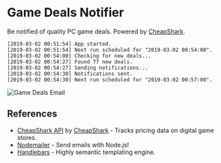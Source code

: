 # Game Deals Notifier

Be notified of quality PC game deals. Powered by [CheapShark](https://www.cheapshark.com/).

```console
[2019-03-02 00:51:54] App started.
[2019-03-02 00:51:54] Next run scheduled for "2019-03-02 00:54:00".
[2019-03-02 00:54:00] Checking for new deals...
[2019-03-02 00:54:27] Found 77 new deals.
[2019-03-02 00:54:27] Sending notifications...
[2019-03-02 00:54:30] Notifications sent.
[2019-03-02 00:54:30] Next run scheduled for "2019-03-02 00:57:00".
```

![Game Deals Email](https://i.imgur.com/k1JS6rm.jpg)

## References

* [CheapShark API](https://www.cheapshark.com/api/) by [CheapShark](https://www.cheapshark.com/) - Tracks pricing data on digital game stores.
* [Nodemailer](https://nodemailer.com/about/) - Send emails with Node.js!
* [Handlebars](https://handlebarsjs.com/) - Highly semantic templating engine.